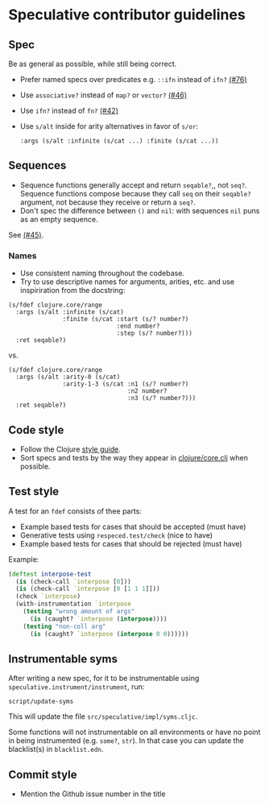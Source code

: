 # Speculative contributor guidelines

## Spec

Be as general as possible, while still being correct.

* Prefer named specs over predicates e.g. `::ifn` instead of `ifn?` [(#76)](https://github.com/borkdude/speculative/issues/76)
* Use `associative?` instead of `map?` or `vector?` [(#46)](https://github.com/borkdude/speculative/issues/46)
* Use `ifn?` instead of `fn?` [(#42)](https://github.com/borkdude/speculative/issues/42)
* Use `s/alt` inside for arity alternatives in favor of `s/or`:

      :args (s/alt :infinite (s/cat ...) :finite (s/cat ...))

## Sequences

* Sequence functions generally accept and return `seqable?`,, not
  `seq?`. Sequence functions compose because they call `seq` on their `seqable?`
  argument, not because they receive or return a `seq?`.
* Don't spec the difference between `()` and `nil`: with sequences `nil` puns as
  an empty sequence.

See [(#45)](https://github.com/borkdude/speculative/issues/45).

### Names

* Use consistent naming throughout the codebase.
* Try to use descriptive names for arguments, arities, etc. and use inspiriration from the docstring:

```
(s/fdef clojure.core/range
  :args (s/alt :infinite (s/cat)
               :finite (s/cat :start (s/? number?)
                              :end number?
                              :step (s/? number?)))
  :ret seqable?)
```

vs.

```
(s/fdef clojure.core/range
  :args (s/alt :arity-0 (s/cat)
               :arity-1-3 (s/cat :n1 (s/? number?)
                                 :n2 number?
                                 :n3 (s/? number?)))
  :ret seqable?)
```

## Code style

* Follow the Clojure [style guide](https://github.com/bbatsov/clojure-style-guide).
* Sort specs and tests by the way they appear in
  [clojure/core.clj](https://github.com/clojure/clojure/blob/master/src/clj/clojure/core.clj)
  when possible.

## Test style

A test for an `fdef` consists of thee parts:

* Example based tests for cases that should be accepted (must have)
* Generative tests using `respeced.test/check` (nice to have)
* Example based tests for cases that should be rejected (must have)

Example:

``` clojure
(deftest interpose-test
  (is (check-call `interpose [0]))
  (is (check-call `interpose [0 [1 1 1]]))
  (check `interpose)
  (with-instrumentation `interpose
    (testing "wrong amount of args"
      (is (caught? `interpose (interpose))))
    (testing "non-coll arg"
      (is (caught? `interpose (interpose 0 0))))))
```

## Instrumentable syms

After writing a new spec, for it to be instrumentable using
`speculative.instrument/instrument`, run:

    script/update-syms

This will update the file `src/speculative/impl/syms.cljc`.

Some functions will not instrumentable on all environments or have no point in
being instrumented (e.g. `some?`, `str`). In that case you can update the
blacklist(s) in `blacklist.edn`.

## Commit style

* Mention the Github issue number in the title
